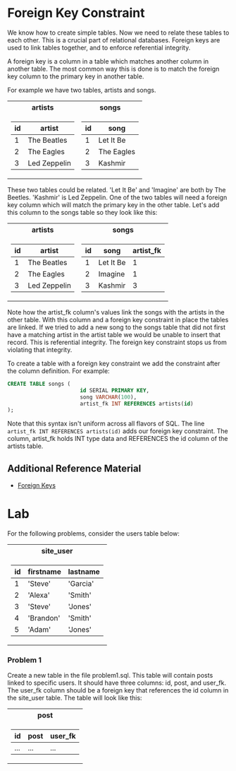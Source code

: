 # Foreign Key Constraint
We know how to create simple tables.
Now we need to relate these tables to each other. This is a crucial part
of relational databases. Foreign keys are used to link tables together, and
to enforce referential integrity.

A foreign key is a column in a table which matches another column in another table.
The most common way this is done is to match the foreign key column to the primary
key in another table.

For example we have two tables, artists and songs.

<table>
<tr><th> artists </th><th> songs </th></tr>
<tr><td>

| id | artist |
| ---- | -------- |
| 1 | The Beatles |
| 2 | The Eagles |
| 3 | Led Zeppelin |

</td><td>

| id | song |
| ---- | ------- |
| 1 | Let It Be |
| 2 | The Eagles |
| 3 | Kashmir |

</td></tr> </table>

These two tables could be related. 'Let It Be' and 'Imagine' are both by The Beetles.
'Kashmir' is Led Zeppelin. One of the two tables will need a foreign key column which
will match the primary key in the other table. Let's add this column to the songs table
so they look like this:

<table>
<tr><th> artists </th><th> songs </th></tr>
<tr><td>

| id | artist       |
| ---- | --------     |
| 1 | The Beatles  |
| 2 | The Eagles   |
| 3 | Led Zeppelin |

</td><td>

| id | song | artist_fk |
| ---- | ------- | ---- |
| 1 | Let It Be | 1 |
| 2 | Imagine | 1 |
| 3 | Kashmir | 3 |

</td></tr> </table>

Note how the artist_fk column's values link the songs with the artists in the other table.
With this column and a foreign key constraint in place the tables are linked. If we tried
to add a new song to the songs table that did not first have a matching artist in the
artist table we would be unable to insert that record. This is referential integrity. The
foreign key constraint stops us from violating that integrity.

To create a table with a foreign key constraint we add the constraint after the column
definition. For example:
```SQL
CREATE TABLE songs (
                       id SERIAL PRIMARY KEY,
                       song VARCHAR(100),
                       artist_fk INT REFERENCES artists(id)
);
```
Note that this syntax isn't uniform across all flavors of SQL. The line
`artist_fk INT REFERENCES artists(id)` adds our foreign key constraint. The column,
artist_fk holds INT type data and REFERENCES the id column of the artists table.

## Additional Reference Material
- [Foreign Keys](https://www.w3schools.com/sql/sql_foreignkey.asp)

# Lab
For the following problems, consider the users table below:
<table><tr><th> site_user </th></tr><tr><td>

| id | firstname | lastname |
| ----- | -------------------- | ---------------------- |
|1      |'Steve'               |'Garcia'                |
|2      |'Alexa'               |'Smith'                 |
|3      |'Steve'               |'Jones'                 |
|4      |'Brandon'             |'Smith'                 |
|5      |'Adam'                |'Jones'                 |

</td></tr></table>

### Problem 1
Create a new table in the file problem1.sql. This table will contain posts
linked to specific users. It should have three columns: id, post, and user_fk.
The user_fk column should be a foreign key that references the id column in the
site_user table. The table will look like this:

<table><tr><th> post </th></tr><tr><td>

| id | post | user_fk |
| -- | ---- | ------- |
| ... | ... | ... |

</td></tr>
</table>